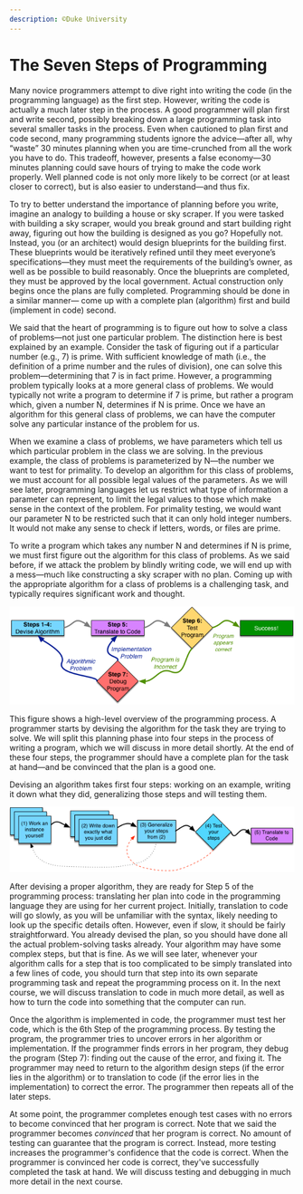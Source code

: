 ```yaml
---
description: ©Duke University
---
```


# The Seven Steps of Programming

Many novice programmers attempt to dive right into writing the code \(in the programming language\) as the first step. However, writing the code is actually a much later step in the process. A good programmer will plan first and write second, possibly breaking down a large programming task into several smaller tasks in the process. Even when cautioned to plan first and code second, many programming students ignore the advice—after all, why “waste” 30 minutes planning when you are time-crunched from all the work you have to do. This tradeoff, however, presents a false economy—30 minutes planning could save hours of trying to make the code work properly. Well planned code is not only more likely to be correct \(or at least closer to correct\), but is also easier to understand—and thus fix.

To try to better understand the importance of planning before you write, imagine an analogy to building a house or sky scraper. If you were tasked with building a sky scraper, would you break ground and start building right away, figuring out how the building is designed as you go? Hopefully not. Instead, you \(or an architect\) would design blueprints for the building first. These blueprints would be iteratively refined until they meet everyone’s specifications—they must meet the requirements of the building’s owner, as well as be possible to build reasonably. Once the blueprints are completed, they must be approved by the local government. Actual construction only begins once the plans are fully completed. Programming should be done in a similar manner— come up with a complete plan \(algorithm\) first and build \(implement in code\) second.

We said that the heart of programming is to figure out how to solve a class of problems—not just one particular problem. The distinction here is best explained by an example. Consider the task of figuring out if a particular number \(e.g., 7\) is prime. With sufficient knowledge of math \(i.e., the definition of a prime number and the rules of division\), one can solve this problem—determining that 7 is in fact prime. However, a programming problem typically looks at a more general class of problems. We would typically not write a program to determine if 7 is prime, but rather a program which, given a number N, determines if N is prime. Once we have an algorithm for this general class of problems, we can have the computer solve any particular instance of the problem for us.

When we examine a class of problems, we have parameters which tell us which particular problem in the class we are solving. In the previous example, the class of problems is parameterized by N—the number we want to test for primality. To develop an algorithm for this class of problems, we must account for all possible legal values of the parameters. As we will see later, programming languages let us restrict what type of information a parameter can represent, to limit the legal values to those which make sense in the context of the problem. For primality testing, we would want our parameter N to be restricted such that it can only hold integer numbers. It would not make any sense to check if letters, words, or files are prime.

To write a program which takes any number N and determines if N is prime, we must first figure out the algorithm for this class of problems. As we said before, if we attack the problem by blindly writing code, we will end up with a mess—much like constructing a sky scraper with no plan. Coming up with the appropriate algorithm for a class of problems is a challenging task, and typically requires significant work and thought.

![](../.gitbook/assets/qxjdiqxceeebgapiskr0eg_0bfe6c1d55d020d7b2180a90443b1c26_01_high_level_prog.png)

This figure shows a high-level overview of the programming process. A programmer starts by devising the algorithm for the task they are trying to solve. We will split this planning phase into four steps in the process of writing a program, which we will discuss in more detail shortly. At the end of these four steps, the programmer should have a complete plan for the task at hand—and be convinced that the plan is a good one.

Devising an algorithm takes first four steps: working on an example, writing it down what they did, generalizing those steps and will testing them.

![](../.gitbook/assets/kbp1hatheeebnhjf9kzsoa_80d7e65e9d1ab2fccd4b1d799964717f_01_steps_new.png)

After devising a proper algorithm, they are ready for Step 5 of the programming process: translating her plan into code in the programming language they are using for her current project. Initially, translation to code will go slowly, as you will be unfamiliar with the syntax, likely needing to look up the specific details often. However, even if slow, it should be fairly straightforward. You already devised the plan, so you should have done all the actual problem-solving tasks already. Your algorithm may have some complex steps, but that is fine. As we will see later, whenever your algorithm calls for a step that is too complicated to be simply translated into a few lines of code, you should turn that step into its own separate programming task and repeat the programming process on it. In the next course, we will discuss translation to code in much more detail, as well as how to turn the code into something that the computer can run.

Once the algorithm is implemented in code, the programmer must test her code, which is the 6th Step of the programming process. By testing the program, the programmer tries to uncover errors in her algorithm or implementation. If the programmer finds errors in her program, they debug the program \(Step 7\): finding out the cause of the error, and fixing it. The programmer may need to return to the algorithm design steps \(if the error lies in the algorithm\) or to translation to code \(if the error lies in the implementation\) to correct the error. The programmer then repeats all of the later steps.

At some point, the programmer completes enough test cases with no errors to become convinced that her program is correct. Note that we said the programmer becomes _convinced_ that her program is correct. No amount of testing can guarantee that the program is correct. Instead, more testing increases the programmer's confidence that the code is correct. When the programmer is convinced her code is correct, they've successfully completed the task at hand. We will discuss testing and debugging in much more detail in the next course.

